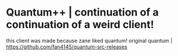 # Quantum++ | continuation of a continuation of a weird client!

this client was made because zane liked quantum!
original quantum | https://github.com/fan4145/quantum-src-releases
